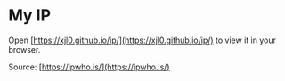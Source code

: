 # My IP

Open [https://xjl0.github.io/ip/](https://xjl0.github.io/ip/) to view it in your browser.

Source: [https://ipwho.is/](https://ipwho.is/)